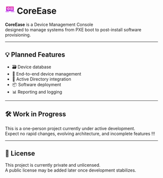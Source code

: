 # ![ICON](root/ui/assets/uiicon.png) CoreEase

**CoreEase** is a Device Management Console  
designed to manage systems from PXE boot to post-install software provisioning.

---

## 💡 Planned Features

- 🗃️ Device database
- 🧩 End-to-end device management 
- 🏢 Active Directory integration
- 📦 Software deployment
- 📊 Reporting and logging 

---

## 🛠️ Work in Progress

This is a one-person project currently under active development.  
Expect no rapid changes, evolving architecture, and incomplete features !!!

---

## 📄 License

This project is currently private and unlicensed.  
A public license may be added later once development stabilizes.
